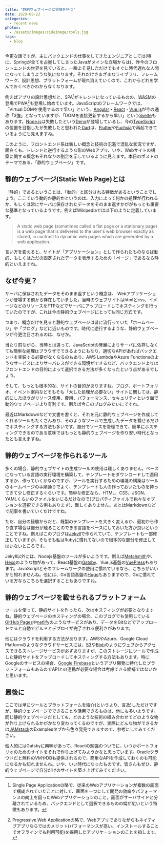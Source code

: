 ```yaml
---
title: "静的ウェブページに興味を持つ"
date: 2020-08-23
categories: 
  - recent news
photos:
  - /assets/images/sideimage/tools.jpg
tags:
  - blog
---
```


今更な話ですが、主にバックエンドの仕事をしてきたエンジニアとしては(特に、Springが全てを占拠してしまったJavaがメインな立場からは)、昨今のフロントエンドの世界を見ていると、一瞬よそ見しただけでもすぐに時代遅れな人間になってしまうような気になります。それだけさまざまなライブラリ、フレームワーク、設計思想、プラットフォームが現れ消えていくので、これからどれを学んでおくべきかわからなくなります。

例えばアプリの設計思想だと、SPA[^1]がトレンドになっているものの、[WASM](https://webassembly.org)の登場でPWA[^2]も登場し始めています。JavaScriptのフレームワークでは、「Virtual DOMを使用するので早い」という、[Angular](https://angular.io)・[React](https://reactjs.org)・[Vue.js](https://vuejs.org)が今の通称「3強」となっていますが、「DOMを直接更新するから早い」という[Svelte](https://svelte.dev)もあります。[Node.js](https://nodejs.org)は失敗したという[Deno](https://deno.land)が登場しているし、今の[TypeScript](https://www.typescriptlang.org)の位置を目指したが失敗したと思われた[Dart](https://dart.dev)は、[Flutter](https://flutter.dev)や[Fuchsia](https://fuchsia.dev)で再起できているようにも見えますね。

このように、フロントエンド系は新しい概念と技術の氾濫で混乱な状況ですが、面白くも、トレンドと逆行するような形のWebアプリ、いや、Webサイトの構築に関する概念もそれなりの割合を示しているように見えます。本日のポストのテーマである、「静的ウェブページ」です。

## 静的ウェブページ(Static Web Page)とは

「静的」であるということは、「動的」と区分される特徴があるということでしょう。ここでいう動的か静的かというのは、入力によって何かの処理が行われるか、もしくは常にサーバに保存されたデータをそのまま返すかががもっとも重要な基準となっているようです。例えばWikipediaでは以下のように定義しています。

> A static web page (sometimes called a flat page or a stationary page) is a web page that is delivered to the user's web browser exactly as stored, in contrast to dynamic web pages which are generated by a web application.

言い方を変えると、サイトが「アプリケーション」として作られたものならば動的、もしくはただの固定されたデータを表示するための「ページ」であるなら静的といえますね。

## なぜ今更？

サーバに保存されたデータをそのまま返すという概念は、 Webアプリケーションが登場する前から存在していました。当時のウェブサイトはhtmlとcss、イメージなどのリソースをFTPなどでサーバにアップロードしてホスティングを行っていたのですが、これは今の静的ウェブページにとっても同じ方式です。

つまり、概念だけを見ると静的ウェブページは昔に流行っていた「ホームページ」や「ブログ」などに近いものです。時代に逆行するような、静的ウェブページが今更注目されるのは、なぜか。

当たり前ながら、当時とは違って、JavaScriptの発展によりサーバに依存しなくても簡単な処理はブラウザでできるようにもなり、適切なAPIがあればバックエンドを実装する必要がなくなるのもあり、AWS LambdaやAzure Functionsのようなサービスによりサーバレスができる環境ができるなど、バックエンドよりはフロントエンドの目的によって選択できる方法が多くなったという点があるでしょう。

そして、もっとも根本的な、サイトの目的がありますね。ブログ、ポートフォリオ、イベント案内などそもそも「大した処理が必要ない」サイトに関しては、静的にしたほうがリソース使用、費用、パフォーマンス、セキュリティという面で動的ウェブページより有利です。例えば今このブログみたいにですね。

最近はMarkdownなどで文書を書くと、それを元に静的ウェブページを作成してくれるツールもたくさんあり、そのようなツールで生成したデータを載せるだけでホスティングする方法も多いです。自分でソースを管理できて、簡単にホスティングできるのである意味ではもっとも静的ウェブページを作り安い時代となったとも言えますね。

## 静的ウェブページを作られるツール

多くの場合、静的ウェブサイトの生成ツールの使用は難しくありません。ベースになっている言語の実行環境を構築して、テンプレートをダウンロードして適用するか、作っていくかなのですが、ツールを実行するための環境の構築はツールのホームページの手順通りでよく、テンプレートも人の作っておいたものを持ってきて少し修正するくらいです。簡単な修正なら、HTML、CSS、JSON、YAMLくらいのファイルをいじるだけなので(プロパティファイルで色々なオプションを選択できる例もあります)、難しくありません。あとはMarkdownなどで記事を書いていくだけですね。

ただ、自分の経験からだと、既製のテンプレートを大きく変えるか、最初から作り直す場合は自分が触ることのできる言語をベースにしておいた方が良いということですね。例えばこのブログは[Jekyll](https://jekyllrb.com)で作られていて、テンプレートも一部修正していますが、そもそも私はRubyに慣れてないので根本的な部分を修正してはいないところです。

Jekyll以外には、Nodejs基盤のツールが多いようです。例えば[Metalsmith](https://metalsmith.io)や、[Hexo](https://hexo.io)のような物があって、React基盤の[Gatsby](https://www.gatsbyjs.com)、Vue.js基盤の[VuePress](https://vuepress.vuejs.org)もあります。JavaScriptとそのフレームワークの使用に慣れているなら、こちらがいいかも知れませんね。他には、Go言語基盤の[Hugo](https://gohugo.io)もありますので、Goに慣れている方ならこちらを選択することもありですね。

## 静的ウェブページを載せられるプラットフォーム

ツールを使って、静的サイトを作ったら、次はホスティングが必要となりますね。静的ウェブページのホスティングの場合、このブログでも使用している[GitHub Pages](https://pages.github.com)や[netlify](https://www.netlify.com)のようなサービスがあり、データをGitなどでアップロードすると自動でビルドとデプロイが完了される便利さがあります。

他にはクラウドを利用する方法があります。AWSやAzure、Google Cloud Platformのようなクラウドサービスには、[S3](https://aws.amazon.com/s3)や[Blob](https://azure.microsoft.com/ja-jp/services/storage/blobs)のようにウェブからアクセスできるストレージサービスが必ずありますが、このストレージにツールで作成した静的サイトをアップロードしてホスティングする方法もあります。特にGoogleのサービスの場合、[Google Firebase](https://firebase.google.com)というアプリ開発に特化したプラットフォームもあるのでAPIとの連携が必要な場合は考慮できる候補ではないかと思います。

## 最後に

ここでは単にツールとプラットフォームを紹介(というより、言及)しただけですが、静的ウェブページでできることや活用できるものは、他にも多いようです。同じ静的ウェブページだとしても、どのような技術の組み合わせでどのような物が作り上げられるかがかなり変わってくるのですが、実際にどんな物ができるかは[JAMstack](https://jamstack.org)のExamplesタブから色々発見できますので、参考にしてみてください。

個人的にはGatsbyに興味があって、Reactの勉強のついでに、いつかポートフォリオのためのサイトをそれで作り上げてみようかなと思っています。Oracleクラウドだと無料のVMやDBも提供されるので、簡単なAPIを作成しておくのも可能になるかも知れませんね。いや、いい時代になったものです。皆さんもぜひ、静的ウェブページで自分だけのサイトを築き上げてみてください。


[^1]: Single Page Applicationの略で、従来のWebアプリケーションが複数の画面で構成されていたことに対して、画面を一つにして開発の効率やパフォーマンスの向上を図ったWebアプリケーションのこと。画面がサーバサイドと分離されているため、バックエンドとして選択できるものの幅が広いという特徴もあります。
[^2]: Progressive Web Applicationの略で、Webアプリでありながらもネイティブアプリならではのメリット(パフォーマンスが高い、インストールすることでオフラインでも利用可能)を採用したアプリケーションのことを指します。
